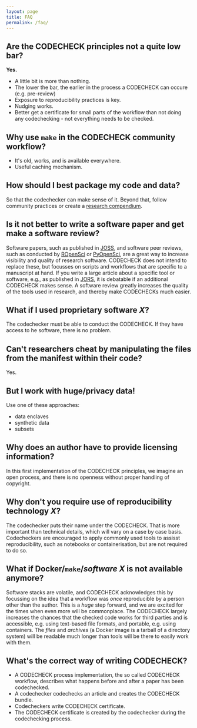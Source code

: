 ```yaml
---
layout: page
title: FAQ
permalink: /faq/
---
```


## Are the CODECHECK principles not a quite low bar?

**Yes.**

- A little bit is more than nothing.
- The lower the bar, the earlier in the process a CODECHECK can occure (e.g. pre-review)
- Exposure to reproducibility practices is key.
- Nudging works.
- Better get a certificate for small parts of the workflow than not doing any codechecking - not everything needs to be checked.

## Why use `make` in the CODECHECK community workflow?

<!-- make on Windows? -->
- It's old, works, and is available everywhere.
- Useful caching mechanism.

## How should I best package my code and data?

So that the codechecker can make sense of it.
Beyond that, follow community practices or create a [research compendium](https://research-compendium.science/).

## Is it not better to write a software paper and get make a software review?

Software papers, such as published in [JOSS](https://joss.theoj.org/), and software peer reviews, such as conducted by [ROpenSci](https://ropensci.org/) or [PyOpenSci](https://www.pyopensci.org/), are a great way to increase visibility and quality of research software.
CODECHECK does not intend to replace these, but focusses on scripts and workflows that are specific to a manuscript at hand.
If you write a large article about a specific tool or software, e.g., as published in [JORS](https://openresearchsoftware.metajnl.com/), it is debatable if an additional CODECHECK makes sense.
A software review greatly increases the quality of the tools used in research, and thereby make CODECHECKs much easier.

## What if I used proprietary software _X_?

The codechecker must be able to conduct the CODECHECK.
If they have access to he software, there is no problem.

## Can't researchers cheat by manipulating the files from the manifest within their code?

Yes.

## But I work with huge/privacy data!

Use one of these approaches:

- data enclaves
- synthetic data
- subsets

## Why does an author have to provide licensing information?

In this first implementation of the CODECHECK principles, we imagine an open process, and there is no openness without proper handling of copyright.

## Why don't you require use of reproducibility technology _X_?

The codechecker puts their name under the CODECHECK.
That is more important than technical details, which will vary on a case by case basis.
Codecheckers are encouraged to apply commonly used tools to assisst reproducibility, such as notebooks or containerisation, but are not required to do so.

## What if Docker/`make`/_software X_ is not available anymore?

Software stacks are volatile, and CODECHECK acknowledges this by focussing on the idea that a workflow was _once_ reproducible by a person other than the author.
This is a _huge_ step forward, and we are excited for the times when even more will be commonplace.
The CODECHECK largely increases the chances that the checked code works for third parties and is accessible, e.g. using text-based file formats, and portable, e.g. using containers.
The _files_ and _archives_ (a Docker image is a tarball of a directory system) will be readable much longer than tools will be there to easily work with them.

## What's the correct way of writing CODECHECK?

- A CODECHECK process implementation, the so called CODECHECK workflow, describes what happens before and after a paper has been codechecked.
- A codechecker codechecks an article and creates the CODECHECK bundle.
- Codecheckers write CODECHECK certificate.
- The CODECHECK certificate is created by the codechecker during the codechecking process.
